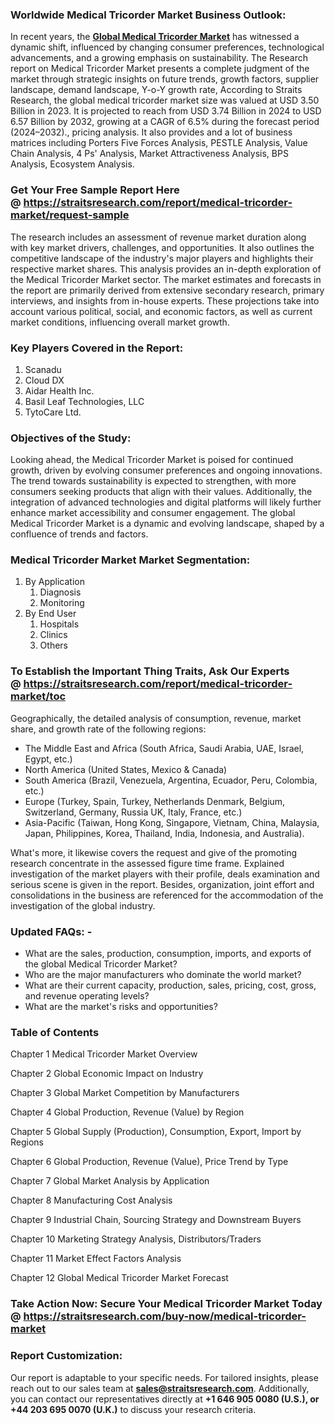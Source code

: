 <h3>Worldwide Medical Tricorder Market Business Outlook:</h3>
<p>In recent years, the <strong><a href=https://straitsresearch.com/report/medical-tricorder-market>Global Medical Tricorder Market</a></strong> has witnessed a dynamic shift, influenced by changing consumer preferences, technological advancements, and a growing emphasis on sustainability. The Research report on Medical Tricorder Market presents a complete judgment of the market through strategic insights on future trends, growth factors, supplier landscape, demand landscape, Y-o-Y growth rate, According to Straits Research, the global medical tricorder market size was valued at USD 3.50 Billion in 2023. It is projected to reach from USD 3.74 Billion in 2024 to USD 6.57 Billion by 2032, growing at a CAGR of 6.5% during the forecast period (2024–2032)., pricing analysis. It also provides and a lot of business matrices including Porters Five Forces Analysis, PESTLE Analysis, Value Chain Analysis, 4 Ps' Analysis, Market Attractiveness Analysis, BPS Analysis, Ecosystem Analysis.</p>
<h3>Get Your Free Sample Report Here @&nbsp;<a href=https://straitsresearch.com/report/medical-tricorder-market/request-sample>https://straitsresearch.com/report/medical-tricorder-market/request-sample</a></h3>
<p>The research includes an assessment of revenue market duration along with key market drivers, challenges, and opportunities. It also outlines the competitive landscape of the industry's major players and highlights their respective market shares. This analysis provides an in-depth exploration of the Medical Tricorder Market sector. The market estimates and forecasts in the report are primarily derived from extensive secondary research, primary interviews, and insights from in-house experts. These projections take into account various political, social, and economic factors, as well as current market conditions, influencing overall market growth.</p>
<h3>Key Players Covered in the Report:</h3>
<p><ol>
<li>Scanadu</li>
<li>Cloud DX</li>
<li>Aidar Health Inc.</li>
<li>Basil Leaf Technologies, LLC</li>
<li>TytoCare Ltd.</li>
</ol></p>
<h3>Objectives of the Study<strong>:</strong></h3>
<p>Looking ahead, the Medical Tricorder Market is poised for continued growth, driven by evolving consumer preferences and ongoing innovations. The trend towards sustainability is expected to strengthen, with more consumers seeking products that align with their values. Additionally, the integration of advanced technologies and digital platforms will likely further enhance market accessibility and consumer engagement. The global Medical Tricorder Market is a dynamic and evolving landscape, shaped by a confluence of trends and factors.</p>
<h3>Medical Tricorder Market Market Segmentation:</h3>
<p><ol>
<li>By Application
<ol>
<li>Diagnosis</li>
<li>Monitoring</li>
</ol>
</li>
<li>By End User
<ol>
<li>Hospitals</li>
<li>Clinics</li>
<li>Others</li>
</ol>
</li>
</ol></p>
<h3>To Establish the Important Thing Traits, Ask Our Experts @&nbsp;<strong><a href=https://straitsresearch.com/report/medical-tricorder-market/toc>https://straitsresearch.com/report/medical-tricorder-market/toc</a></strong></h3>
<p>Geographically, the detailed analysis of consumption, revenue, market share, and growth rate of the following regions:</p>
<ul>
<li>The Middle East and Africa (South Africa, Saudi Arabia, UAE, Israel, Egypt, etc.)</li>
<li>North America (United States, Mexico &amp; Canada)</li>
<li>South America (Brazil, Venezuela, Argentina, Ecuador, Peru, Colombia, etc.)</li>
<li>Europe (Turkey, Spain, Turkey, Netherlands Denmark, Belgium, Switzerland, Germany, Russia UK, Italy, France, etc.)</li>
<li>Asia-Pacific (Taiwan, Hong Kong, Singapore, Vietnam, China, Malaysia, Japan, Philippines, Korea, Thailand, India, Indonesia, and Australia).</li>
</ul>
<p>What's more, it likewise covers the request and give of the promoting research concentrate in the assessed figure time frame. Explained investigation of the market players with their profile, deals examination and serious scene is given in the report. Besides, organization, joint effort and consolidations in the business are referenced for the accommodation of the investigation of the global industry.</p>
<h3>Updated FAQs: -</h3>
<ul>
<li>What are the sales, production, consumption, imports, and exports of the global Medical Tricorder Market?</li>
<li>Who are the major manufacturers who dominate the world market?</li>
<li>What are their current capacity, production, sales, pricing, cost, gross, and revenue operating levels?</li>
<li>What are the market's risks and opportunities?</li>
</ul>
<h3>Table of Contents</h3>
<p>Chapter 1 Medical Tricorder Market Overview</p>
<p>Chapter 2 Global Economic Impact on Industry</p>
<p>Chapter 3 Global Market Competition by Manufacturers</p>
<p>Chapter 4 Global Production, Revenue (Value) by Region</p>
<p>Chapter 5 Global Supply (Production), Consumption, Export, Import by Regions</p>
<p>Chapter 6 Global Production, Revenue (Value), Price Trend by Type</p>
<p>Chapter 7 Global Market Analysis by Application</p>
<p>Chapter 8 Manufacturing Cost Analysis</p>
<p>Chapter 9 Industrial Chain, Sourcing Strategy and Downstream Buyers</p>
<p>Chapter 10 Marketing Strategy Analysis, Distributors/Traders</p>
<p>Chapter 11 Market Effect Factors Analysis</p>
<p>Chapter 12 Global Medical Tricorder Market Forecast</p>
<h3>Take Action Now: Secure Your Medical Tricorder Market Today @&nbsp;<strong><a href=https://straitsresearch.com/buy-now/medical-tricorder-market>https://straitsresearch.com/buy-now/medical-tricorder-market</a></strong></h3>
<h3>Report Customization:</h3>
<p>Our report is adaptable to your specific needs. For tailored insights, please reach out to our sales team at <strong><a href=mailto:sales@straitsresearch.com>sales@straitsresearch.com</a></strong>. Additionally, you can contact our representatives directly at <strong>+1 646 905 0080 (U.S.), or +44 203 695 0070 (U.K.)</strong> to discuss your research criteria.</p>

